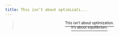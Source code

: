 ```yaml
---
title: This isn’t about optimizati...
---
```


> <p align="center"><a data-footnote-ref href="#user-content-fn-1"><sup>This isn’t about optimization.</sup><br><sup>It’s about <em>equilibrium</em>.</sup></a></p>

[^1]: [https://www.talentlinkresources.com/post/the-importance-of-diversity-of-thought](https://www.talentlinkresources.com/post/the-importance-of-diversity-of-thought)
